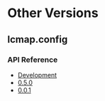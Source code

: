 # Other Versions

## lcmap.config

### API Reference

* [Development](../current)
* [0.5.0](../0.5.0)
* [0.0.1](../0.0.1)

